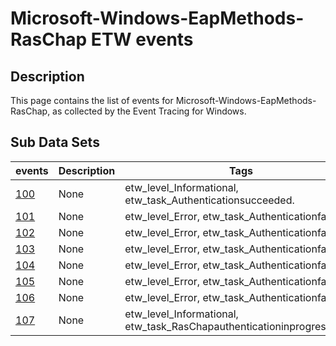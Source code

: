 # Microsoft-Windows-EapMethods-RasChap ETW events

## Description
This page contains the list of events for Microsoft-Windows-EapMethods-RasChap, as collected by the Event Tracing for Windows.

## Sub Data Sets
|events|Description|Tags|
|---|---|---|
|[100](events/event-100.md)|None|etw_level_Informational, etw_task_Authenticationsucceeded.|
|[101](events/event-101.md)|None|etw_level_Error, etw_task_Authenticationfailed.|
|[102](events/event-102.md)|None|etw_level_Error, etw_task_Authenticationfailed.|
|[103](events/event-103.md)|None|etw_level_Error, etw_task_Authenticationfailed.|
|[104](events/event-104.md)|None|etw_level_Error, etw_task_Authenticationfailed.|
|[105](events/event-105.md)|None|etw_level_Error, etw_task_Authenticationfailed.|
|[106](events/event-106.md)|None|etw_level_Error, etw_task_Authenticationfailed.|
|[107](events/event-107.md)|None|etw_level_Informational, etw_task_RasChapauthenticationinprogressevent|
